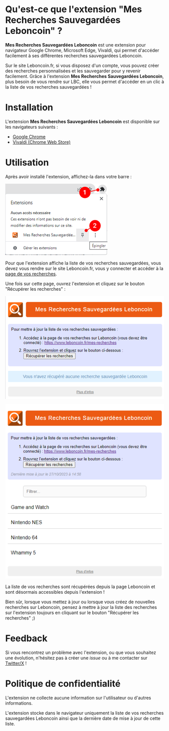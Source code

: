 

# Qu'est-ce que l'extension "Mes Recherches Sauvegardées Leboncoin" ?

**Mes Recherches Sauvegardées Leboncoin** est une extension pour navigateur Google Chrome, Microsoft Edge, Vivaldi, qui permet d'accéder facilement à ses différentes recherches sauvegardées Leboncoin.

Sur le site Leboncoin.fr, si vous disposez d'un compte, vous pouvez créer des recherches personnalisées et les sauvegarder pour y revenir facilement. Grâce à l'extension **Mes Recherches Sauvegardées Leboncoin**, plus besoin de vous rendre sur LBC, elle vous permet d'accéder en un clic à la liste de vos recherches sauvegardées !


# Installation

L'extension **Mes Recherches Sauvegardées Leboncoin** est disponible sur les navigateurs suivants : 

* [Google Chrome](https://chromewebstore.google.com/detail/mes-recherches-sauvegard%C3%A9/kcnjfcficfkhlfmhfcpgbhghpdnjfedd?hl=fr)
* [Vivaldi (Chrome Web Store)](https://chromewebstore.google.com/detail/mes-recherches-sauvegard%C3%A9/kcnjfcficfkhlfmhfcpgbhghpdnjfedd?hl=fr)


# Utilisation

Après avoir installé l'extension, affichez-la dans votre barre :

![](docs/ext1.png)

Pour que l'extension affiche la liste de vos recherches sauvegardées, vous devez vous rendre sur le site Leboncoin.fr, vous y connecter et accéder à la [page de vos recherches](https://www.leboncoin.fr/mes-recherches).

Une fois sur cette page, ouvrez l'extension et cliquez sur le bouton "Récupérer les recherches" :

![](docs/ext2.png)

![](docs/ext3.png)

La liste de vos recherches sont récupérées depuis la page Leboncoin et sont désormais accessibles depuis l'extension !

Bien sûr, lorsque vous mettez à jour ou lorsque vous créez de nouvelles recherches sur Leboncoin, pensez à mettre à jour la liste des recherches sur l'extension toujours en cliquant sur le bouton "Récupérer les recherches" ;)


# Feedback

Si vous rencontrez un problème avec l'extension, ou que vous souhaitez une évolution, n'hésitez pas à créer une *issue* ou à me contacter sur [Twitter/X](https://twitter.com/shevabam) !


# Politique de confidentialité

L'extension ne collecte aucune information sur l'utilisateur ou d'autres informations.

L'extension stocke dans le navigateur uniquement la liste de vos recherches sauvegardées Leboncoin ainsi que la dernière date de mise à jour de cette liste.